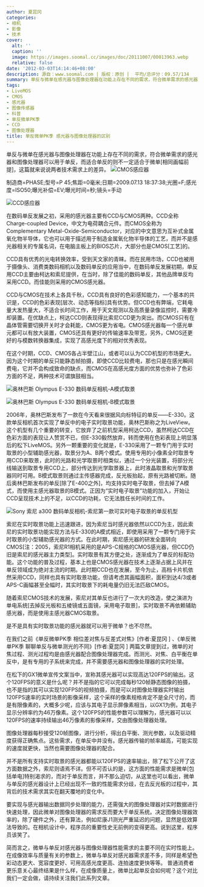 ```yaml
---
author: 夏昆冈
categories:
- 相机
- 影像
- 技术
cover:
  alt: ''
  caption: ''
  image: https://images.soomal.cc/images/doc/20111007/00013963.webp
  relative: false
date: '2012-03-03T14:14:46+08:00'
description: 源自：www.soomal.com | 版权：原创 |  平均/总评分：09.57/134
summary: 单反与微单在感光器与图像处理器在功能上存在不同的需求，符合微单需求的感光器和图像处理器可以用于单反，而适合单反的则不一定适合于微单[相同画幅前提]，这篇就来说说两者技术需求上的差异。在数码单反发展之初，采用的感光器主要有CCD与CMOS两种。而微单[单电]没有采用CCD的机型。
tags:
- LiveMOS
- CMOS
- 感光器
- 图像传感器
- 科普
- 单反微单PK季
- CCD
- 图像处理器
title: 单反微单PK季 感光器与图像处理器的区别
---
```


单反与微单在感光器与图像处理器在功能上存在不同的需求，符合微单需求的感光器和图像处理器可以用于单反，而适合单反的则不一定适合于微单[相同画幅前提]，这篇就来说说两者技术需求上的差异。
![CMOS感应器](https://images.soomal.cc/images/doc/20111007/00013963.webp)

制造商=PHASE;型号=P 45;焦距=0毫米;日期=2009.07.13 18:37:38;光圈=F;感光度=ISO50;曝光补偿=EV;曝光时间=秒;镜头=手动


![CCD感应器](https://images.soomal.cc/images/doc/20111007/00013962.webp)




在数码单反发展之初，采用的感光器主要有CCD与CMOS两种。CCD全称Charge-coupled Device，中文为电荷耦合元件。而CMOS全称为Complementary Metal-Oxide-Semiconductor，对应的中文意思为互补式金属氧化物半导体，它也可以用于描述用于制造金属氧化物半导体的工艺，而并不是感光器相关的专属名词，在电脑主板上的BIOS芯片，大部分也是CMOS[工艺]的。

CCD具有优秀的光电转换效率，受到天文家的青睐。而在民用市场，CCD也被用于摄像头、消费类数码相机以及数码单反的应用当中，在数码单反发展初期，单反用CCD主要由柯达和索尼提供，在当时，除了佳能的数码单反，其他品牌单反均采用CCD。而佳能则采用的CMOS感光器。

CCD与CMOS在技术上各具千秋，CCD具有良好的色彩感知能力，一个基本的共识是，CCD的色彩表现[层次、动态等指标]具有优势。但CCD也有弊端，它耗电量大发热量大，不适合长时间工作，用于天文观测以及高质量录像监控时，需要冷却装置。在优缺点上，柯达CCD则表现得比索尼CCD更为突出。而CMOS只有在晶体管需要切换开关时才会耗能，CMOS更为省电。CMOS感光器每一个感光单元都可以有放大装置，CMOS还具有更好的传输速率及带宽，另外，CMOS还更好的与模数转换器集成，实现了高感光度下的相对优秀表现。

在这个时期，CCD、CMOS各占半壁江山，或者可以认为CCD机型的市场更大。因为这个时期的单反只能静态帧拍摄，即使CCD比较费电，那也只是在感光瞬间费电，它并不会构成致命的缺点，而CMOS在高感光度方面的优势也弥补了色彩方面的不足，两种技术可谓旗鼓相当。

![奥林巴斯 Olympus E-330 数码单反相机-A模式取景](https://images.soomal.cc/images/doc/20111116/00014981.webp)




![奥林巴斯 Olympus E-330 数码单反相机-B模式取景](https://images.soomal.cc/images/doc/20111116/00014982.webp)




2006年，奥林巴斯发布了一款在今天看来很据风向标特征的单反――E-330。这款单反相机首次实现了单反中的电子实时取景功能，奥林巴斯称之为LiveView。这个机型有几个重要的转变，它放弃了之前机型采用柯达CCD，虽然柯达CCD在色彩方面的表现让人赞赏不已，但E-330毅然放弃，转而使用在色彩表现上明显落后的松下LiveMOS。另外一颗重要的变化就是，E-330采用了一颗专门用于实时取景的小型辅助感光器，取景分为A、B两个模式。使用专用的小像素全时取景专用CCD来取景，此时的光路和光学取景时相类似，通过一个分光装置，将部分光线输送到取景专用CCD上，部分传达到光学取景器上，此时液晶取景和光学取景器同时可用。B模式取景则通过主传感器完成，反光板抬起，原有光路被切断。随后奥林巴斯发布的单反[除了E-400之外]，均支持实时电子取景，但去掉了A模式，而使用主感光器取景的B模式。正因为“实时电子取景”功能的加入，开始让CCD呈现技术上的不足，以CCD的功耗，它无法胜任长时间的工作。

![Sony 索尼 a300 数码单反相机-索尼第一款可实时电子取景的单反机型](https://images.soomal.cc/images/doc/20111116/00014983.webp)




索尼在实时取景功能上迅速跟进，因为索尼当时感光器依然以CCD为主，因此索尼的实时取景功能实现方法与E-330的A模式相近，即使用采用了一颗专门用于实时取景的小型辅助感光器的方式。在此时期，索尼感光器的研发全面转向CMOS[注：2005，索尼R1相机采用的是APS-C规格的CMOS感光器，但CCD仍旧是索尼的感光器主力类型]。实时取景有其方便之处，逐渐成为了单反的标配功能。这个功能的普及过程，基本上也是CMOS感光器在技术上逐渐占据上风并在单反领域成为绝对主流的时期。此时期CCD也在发展，至今为止，高档卡片机依然采用CCD，同样也具有实时取景功能，但请考虑其画幅面积，面积到达4/3或者APS-C画幅甚至全幅时，其实时取景下的耗电量仍旧无法匹敌CMOS。

随着索尼CMOS技术的发展，索尼对其单反也进行了一次大的改造，使之演进为单电系统[去掉反光板和五棱镜或五面镜，采用电子取景]，实时取景不再依赖辅助感光器，而是使用主感光器CMOS取景。

是不是具有实时取景功能的感光器就可以用于微单？也不尽然。

在我们之前《单反微单PK季 相位差对焦与反差式对焦》[作者:夏昆冈 ]
、《单反微单PK季 聊聊单反与微单测光的不同》[作者:夏昆冈 ]
两篇文章提到过，微单的对焦过程、测光过程均是由感光器配合图像处理器完成。而测光、对焦、白平衡在单反中，是有专用的子系统来完成，并不需要感光器和图像处理器的实时处理。

在松下的GX1微单宣传文案当中，宣称其感光器可以实现高达120FPS的输出。这个120FPS的意义是什么呢？并不是指的它可以完成每秒120帧静态图像的拍摄，也不是指的其可以实现120FPS的视频拍摄，而是可以对图像处理器实时输出120FPS速率的实时场景的影像采样，这个采样的像素规格肯定不是全尺寸的，而是有限像素的，大概多少呢，应该与其电子显示屏像素相当，以GX1为例，其电子显示分辨率约为46万像素。这个120FPS的性能参数可以理解为，感光器可以以120FPS的速率持续输出46万像素的影像采样，交由图像处理器处理。

图像处理器每秒接受120帧图像，进行分析，得出白平衡、测光参数，以及驱动精度获得正确焦点。这些需求，在单反中并没有。感光器传输的帧率越高，可能实现的速度就更快，当然也需要图像处理器的配合。

并不是所有支持实时取景的感光器都能以120FPS的速率输出，除了松下公开了这方面数据之外，索尼则语焉不详。但不可否认的是，这方面的性能需求是微单[包括单电]特别渴求的，而对于单反而言，并不那么迫切，从这里也可以看出，微单与单反的感光器设计上已经出现不一致的性能需求分歧，在去反光板的过程中，其背后的技术需求其实在翻天覆地的变化中。

要实现与感光器输出数据同步处理的能力，还需强大的图像处理器对实时数据进行快速处理，因此微单对图像处理器的需求反而要大于单反系统。决定图像处理器效率的，除了硬件之外，还有算法，例如尼康J1测光严重延迟的问题，显然是低效算法导致的。在相机设计中，程序员的重要性史无前例的变得更高。说到这里，程序员该笑了。

简而言之，微单与单反对感光器与图像处理器性能需求的主要不同在实时性能上。在成像效率与质量有关的参数上，微单与单反对感光器需求差不多，同样是希望色彩动态更大、宽容度更好、可用高感光度更高、连拍速度更快等等。
普通消费者更乐意关心最终结果是什么样，在成像质量上，微单比起单反会如何呢？这个对比我们一定会做，请持续关注我们此系列文章。